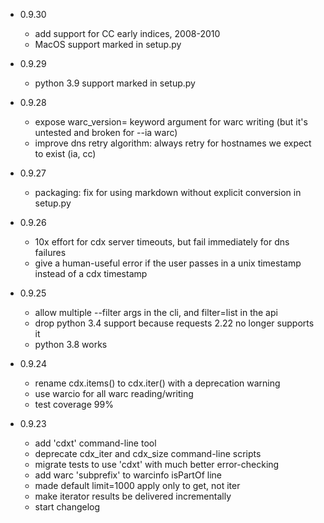 - 0.9.30
	+ add support for CC early indices, 2008-2010
	+ MacOS support marked in setup.py

- 0.9.29
	+ python 3.9 support marked in setup.py

- 0.9.28
	+ expose warc_version= keyword argument for warc writing (but it's untested and broken for --ia warc)
	+ improve dns retry algorithm: always retry for hostnames we expect to exist (ia, cc)

- 0.9.27
	+ packaging: fix for using markdown without explicit conversion in setup.py

- 0.9.26
	+ 10x effort for cdx server timeouts, but fail immediately for dns failures
	+ give a human-useful error if the user passes in a unix timestamp instead of a cdx timestamp

- 0.9.25
	+ allow multiple --filter args in the cli, and filter=list in the api
	+ drop python 3.4 support because requests 2.22 no longer supports it
	+ python 3.8 works

- 0.9.24
	+ rename cdx.items() to cdx.iter() with a deprecation warning
	+ use warcio for all warc reading/writing
	+ test coverage 99%

- 0.9.23
	+ add 'cdxt' command-line tool
	+ deprecate cdx_iter and cdx_size command-line scripts
	+ migrate tests to use 'cdxt' with much better error-checking
	+ add warc 'subprefix' to warcinfo isPartOf line
	+ made default limit=1000 apply only to get, not iter
	+ make iterator results be delivered incrementally
	+ start changelog


